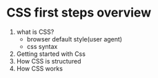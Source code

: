 # CSS first steps overview
1. what is CSS?
   - browser default style(user agent)
   - css syntax
2. Getting started with Css
3. How CSS is structured
4. How CSS works